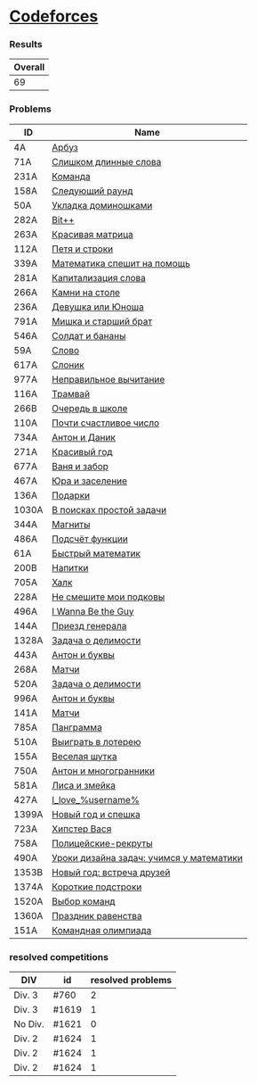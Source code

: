 # [Codeforces](https://codeforces.com/problemset)

### Results
| Overall |
|---------|
| 69      |

### Problems
| ID    | Name                                                                                           |
|-------|------------------------------------------------------------------------------------------------|
| 4A    | [Арбуз](http://codeforces.com/problemset/problem/4/A)                                          |
| 71A   | [ Слишком длинные слова ](https://codeforces.com/problemset/problem/71/A)                      |
| 231A  | [ Команда ](https://codeforces.com/problemset/problem/231/A)                                   |
| 158A  | [ Следующий раунд ](https://codeforces.com/problemset/problem/158/A)                           |
| 50A   | [ Укладка доминошками ](https://codeforces.com/problemset/problem/50/A)                        |
| 282A  | [ Bit++ ](https://codeforces.com/problemset/problem/282/A)                                     |
| 263A  | [ Красивая матрица ](https://codeforces.com/problemset/problem/263/A)                          |
| 112A  | [ Петя и строки ](https://codeforces.com/problemset/problem/112/A)                             |
| 339A  | [ Математика спешит на помощь ](https://codeforces.com/problemset/problem/339/A)               |
| 281A  | [ Капитализация слова ](https://codeforces.com/problemset/problem/281/A)                       |
| 266A  | [ Камни на столе ](https://codeforces.com/problemset/problem/266/A)                            |
| 236A  | [ Девушка или Юноша ](https://codeforces.com/problemset/problem/236/A)                         |
| 791A  | [ Мишка и старший брат ](https://codeforces.com/problemset/problem/791/A)                      |
| 546A  | [ Солдат и бананы ](https://codeforces.com/problemset/problem/546/A)                           |
| 59A   | [ Слово ](https://codeforces.com/problemset/problem/59/A)                                      |
| 617A  | [ Слоник ](https://codeforces.com/problemset/problem/617/A)                                    |
| 977A  | [ Неправильное вычитание ](https://codeforces.com/problemset/problem/977/A)                    |
| 116A  | [ Трамвай ](https://codeforces.com/problemset/problem/116/A)                                   |
| 266B  | [ Очередь в школе ](https://codeforces.com/problemset/problem/266/B)                           |
| 110A  | [ Почти счастливое число ](https://codeforces.com/problemset/problem/110/A)                    |
| 734A  | [ Антон и Даник ](https://codeforces.com/problemset/problem/734/A)                             |
| 271A  | [ Красивый год ](https://codeforces.com/problemset/problem/271/A)                              |
| 677A  | [ Ваня и забор ](https://codeforces.com/problemset/problem/677/A)                              |
| 467A  | [ Юра и заселение ](https://codeforces.com/problemset/problem/467/A)                           |
| 136A  | [ Подарки ](https://codeforces.com/problemset/problem/136/A)                                   |
| 1030A | [ В поисках простой задачи ](https://codeforces.com/problemset/problem/1030/A)                 |
| 344A  | [ Магниты ](https://codeforces.com/problemset/problem/344/A)                                   |
| 486A  | [ Подсчёт функции ](https://codeforces.com/problemset/problem/486/A)                           |
| 61A   | [ Быстрый математик ](https://codeforces.com/problemset/problem/61/A)                          |
| 200B  | [ Напитки ](https://codeforces.com/problemset/problem/200/B)                                   |
| 705A  | [ Халк ](https://codeforces.com/problemset/problem/705/A)                                      |
| 228A  | [ Не смешите мои подковы ](https://codeforces.com/problemset/problem/228/A)                    |
| 496A  | [ I Wanna Be the Guy ](https://codeforces.com/problemset/problem/496/A)                        |
| 144A  | [ Приезд генерала ](https://codeforces.com/problemset/problem/144/A)                           |
| 1328A | [ Задача о делимости ](https://codeforces.com/problemset/problem/1328/A)                       |
| 443A  | [ Антон и буквы ](https://codeforces.com/problemset/problem/443/A)                             |
| 268A  | [ Матчи ](https://codeforces.com/problemset/problem/1328/A)                                    |
| 520A  | [ Задача о делимости ](https://codeforces.com/problemset/problem/1328/A)                       |
| 996A  | [ Антон и буквы ](https://codeforces.com/problemset/problem/1328/A)                            |
| 141A  | [ Матчи ](https://codeforces.com/problemset/problem/1328/A)                                    |
| 785A  | [ Панграмма ](https://codeforces.com/problemset/problem/1328/A)                                |
| 510A  | [ Выиграть в лотерею ](https://codeforces.com/problemset/problem/1328/A)                       |
| 155A  | [ Веселая шутка ](https://codeforces.com/problemset/problem/1328/A)                            |
| 750A  | [ Антон и многогранники ](https://codeforces.com/problemset/problem/1328/A)                    |
| 581A  | [ Лиса и змейка ](https://codeforces.com/problemset/problem/1328/A)                            |
| 427A  | [ I_love_\%username\% ](https://codeforces.com/problemset/problem/1328/A)                      |
| 1399A | [ Новый год и спешка ](https://codeforces.com/problemset/problem/1328/A)                       |
| 723A  | [ Хипстер Вася ](https://codeforces.com/problemset/problem/1328/A)                             |
| 758A  | [ Полицейские-рекруты ](https://codeforces.com/problemset/problem/1328/A)                      |
| 490A  | [ Уроки дизайна задач: учимся у математики ](https://codeforces.com/problemset/problem/1328/A) |
| 1353B | [ Новый год: встреча друзей ](https://codeforces.com/problemset/problem/1328/A)                |
| 1374A | [ Короткие подстроки ](https://codeforces.com/problemset/problem/1328/A)                       |
| 1520A | [ Выбор команд ](https://codeforces.com/problemset/problem/1328/A)                             |
| 1360A | [ Праздник равенства ](https://codeforces.com/problemset/problem/1328/A)                       |
| 151A  | [ Командная олимпиада ](https://codeforces.com/problemset/problem/1328/A)                      |

### resolved competitions
| DIV     | id    | resolved problems |
|---------|-------|-------------------|
| Div. 3  | #760  | 2                 |
| Div. 3  | #1619 | 1                 |
| No Div. | #1621 | 0                 |
| Div. 2  | #1624 | 1                 |
| Div. 2  | #1624 | 1                 |
| Div. 2  | #1624 | 1                 |
